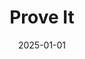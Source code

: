 ---
layout: track
title: Prove It
permalink: /tracks/prove-it/
description: "A StudioRich lo-fi track."
image: /assets/covers/prove-it.webp
date: 2025-01-01
duration: "153.26"
album: "Stranger Vibes"
mood: [Chill]
genre: [lo-fi, jazz, soul]
---